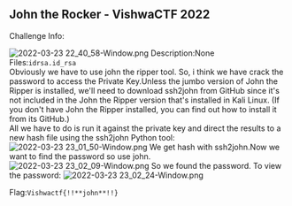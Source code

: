 ## John the Rocker - VishwaCTF 2022

Challenge Info:<br>

![2022-03-23 22_40_58-Window.png](https://cdn.hashnode.com/res/hashnode/image/upload/v1648055475026/DdaoFH0yy.png)
Description:None<br>
Files:`idrsa.id_rsa`<br>
Obviously we have to use john the ripper tool. So, i think we have crack the password to access the Private Key.Unless the jumbo version of John the Ripper is installed, we'll need to download ssh2john from GitHub since it's not included in the John the Ripper version that's installed in Kali Linux. (If you don't have John the Ripper installed, you can find out how to install it from its GitHub.)<br>
All we have to do is run it against the private key and direct the results to a new hash file using the ssh2john Python tool:
![2022-03-23 23_01_50-Window.png](https://cdn.hashnode.com/res/hashnode/image/upload/v1648056764184/q-GgsZGrZ.png)
We get hash with ssh2john.Now we want to find the password so use john.
<br>
![2022-03-23 23_02_09-Window.png](https://cdn.hashnode.com/res/hashnode/image/upload/v1648056840998/8jhP_17NF.png)
So we found the password. To view the password:
![2022-03-23 23_02_24-Window.png](https://cdn.hashnode.com/res/hashnode/image/upload/v1648056893211/AprM1o8D6.png)

Flag:`Vishwactf{!!**john**!!} `